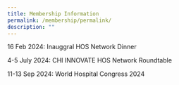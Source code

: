```yaml
---
title: Membership Information
permalink: /membership/permalink/
description: ""
---
```

16 Feb 2024: Inauggral HOS Network Dinner

4-5 July 2024: CHI INNOVATE HOS Network Roundtable

11-13 Sep 2024: World Hospital Congress 2024
